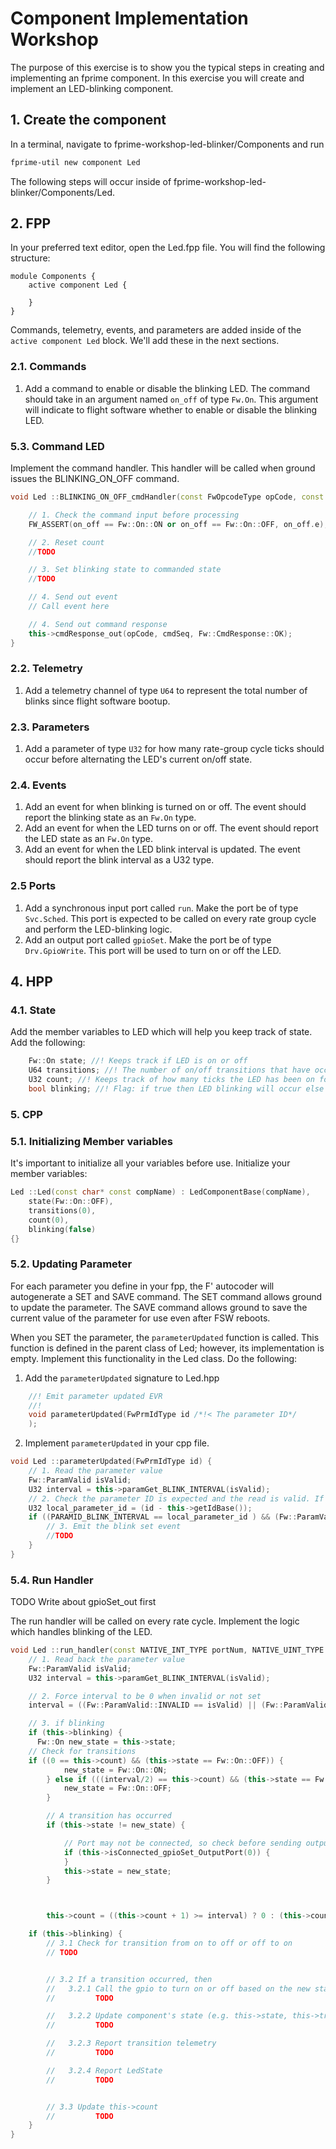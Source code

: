 # Component Implementation Workshop

The purpose of this exercise is to show you the typical steps in creating and implementing an fprime component. In this exercise you will create and implement an LED-blinking component.

## 1. Create the component

In a terminal, navigate to fprime-workshop-led-blinker/Components and run
```bash
fprime-util new component Led
```

The following steps will occur inside of fprime-workshop-led-blinker/Components/Led.

## 2. FPP

In your preferred text editor, open the Led.fpp file. You will find the following structure:

```
module Components {
    active component Led {

    }
}
```

Commands, telemetry, events, and parameters are added inside of the `active component Led` block. We'll add these in the next sections.

### 2.1. Commands

1. Add a command to enable or disable the blinking LED. The command should take in an argument named `on_off` of type `Fw.On`. This argument will indicate to flight software whether to enable or disable the blinking LED.

### 5.3. Command LED

Implement the command handler. This handler will be called when ground issues the BLINKING_ON_OFF command.

```c++
void Led ::BLINKING_ON_OFF_cmdHandler(const FwOpcodeType opCode, const U32 cmdSeq, Fw::On on_off) {

    // 1. Check the command input before processing
    FW_ASSERT(on_off == Fw::On::ON or on_off == Fw::On::OFF, on_off.e);

    // 2. Reset count
    //TODO

    // 3. Set blinking state to commanded state
    //TODO

    // 4. Send out event
    // Call event here

    // 4. Send out command response
    this->cmdResponse_out(opCode, cmdSeq, Fw::CmdResponse::OK);
}
```


### 2.2. Telemetry

1. Add a telemetry channel of type `U64` to represent the total number of blinks since flight software bootup.

### 2.3. Parameters

1. Add a parameter of type `U32` for how many rate-group cycle ticks should occur before alternating the LED's current on/off state.

### 2.4. Events

1. Add an event for when blinking is turned on or off. The event should report the blinking state as an `Fw.On` type.
1. Add an event for when the LED turns on or off. The event should report the LED state as an `Fw.On` type.
1. Add an event for when the LED blink interval is updated. The event should report the blink interval as a U32 type.

### 2.5 Ports

1. Add a synchronous input port called `run`. Make the port be of type `Svc.Sched`. This port is expected to be called on every rate group cycle and perform the LED-blinking logic.
1. Add an output port called `gpioSet`. Make the port be of type `Drv.GpioWrite`. This port will be used to turn on or off the LED.

## 4. HPP

### 4.1. State

Add the member variables to LED which will help you keep track of state. Add the following:

```c++
    Fw::On state; //! Keeps track if LED is on or off
    U64 transitions; //! The number of on/off transitions that have occurred from FSW boot up
    U32 count; //! Keeps track of how many ticks the LED has been on for
    bool blinking; //! Flag: if true then LED blinking will occur else no blinking will happen
```

### 5. CPP

### 5.1. Initializing Member variables

It's important to initialize all your variables before use. Initialize your member variables:

```c++
Led ::Led(const char* const compName) : LedComponentBase(compName),
    state(Fw::On::OFF),
    transitions(0),
    count(0),
    blinking(false)
{}
```

### 5.2. Updating Parameter

For each parameter you define in your fpp, the F' autocoder will autogenerate a SET and SAVE command. The SET command allows ground to update the parameter. The SAVE command allows ground to save the current value of the parameter for use even after FSW reboots.

When you SET the parameter, the `parameterUpdated` function is called. This function is defined in the parent class of Led; however, its implementation is empty. Implement this functionality in the Led class. Do the following:

1. Add the `parameterUpdated` signature to Led.hpp
```c++
    //! Emit parameter updated EVR
    //!
    void parameterUpdated(FwPrmIdType id /*!< The parameter ID*/
    );
```
2. Implement `parameterUpdated` in your cpp file. 

```c++
void Led ::parameterUpdated(FwPrmIdType id) {
    // 1. Read the parameter value
    Fw::ParamValid isValid;
    U32 interval = this->paramGet_BLINK_INTERVAL(isValid);
    // 2. Check the parameter ID is expected and the read is valid. If parameter ID and read is valid, then send event indicating the Blink Interval was set
    U32 local_parameter_id = (id - this->getIdBase());
    if ((PARAMID_BLINK_INTERVAL == local_parameter_id ) && (Fw::ParamValid::VALID == isValid)) {
        // 3. Emit the blink set event
        //TODO
    }
}
```

### 5.4. Run Handler

TODO Write about gpioSet_out first

The run handler will be called on every rate cycle. Implement the logic which handles blinking of the LED.

```c++
void Led ::run_handler(const NATIVE_INT_TYPE portNum, NATIVE_UINT_TYPE context) {
    // 1. Read back the parameter value
    Fw::ParamValid isValid;
    U32 interval = this->paramGet_BLINK_INTERVAL(isValid);

    // 2. Force interval to be 0 when invalid or not set
    interval = ((Fw::ParamValid::INVALID == isValid) || (Fw::ParamValid::UNINIT == isValid)) ? 0 : interval;

    // 3. if blinking
    if (this->blinking) {
      Fw::On new_state = this->state;
    // Check for transitions
    if ((0 == this->count) && (this->state == Fw::On::OFF)) {
            new_state = Fw::On::ON;
        } else if (((interval/2) == this->count) && (this->state == Fw::On::ON)) {
            new_state = Fw::On::OFF;
        }

        // A transition has occurred
        if (this->state != new_state) {

            // Port may not be connected, so check before sending output
            if (this->isConnected_gpioSet_OutputPort(0)) {
            }
            this->state = new_state;
        }



        this->count = ((this->count + 1) >= interval) ? 0 : (this->count + 1);

    if (this->blinking) {
        // 3.1 Check for transition from on to off or off to on
        // TODO


        // 3.2 If a transition occurred, then
        //   3.2.1 Call the gpio to turn on or off based on the new state
        //         TODO

        //   3.2.2 Update component's state (e.g. this->state, this->transition)
        //         TODO

        //   3.2.3 Report transition telemetry
        //         TODO

        //   3.2.4 Report LedState
        //         TODO


        // 3.3 Update this->count
        //         TODO
    }
}
```